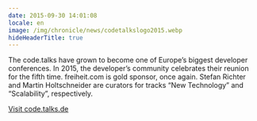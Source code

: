 ```yaml
---
date: 2015-09-30 14:01:08
locale: en
image: /img/chronicle/news/codetalkslogo2015.webp
hideHeaderTitle: true
---
```


The code.talks have grown to become one of Europe’s biggest developer conferences. In 2015, the developer’s community celebrates their reunion for the fifth time. freiheit.com is gold sponsor, once again. Stefan Richter and Martin Holtschneider are curators for tracks “New Technology” and “Scalability”, respectively.


[Visit code.talks.de](https://www.codetalks.de/)